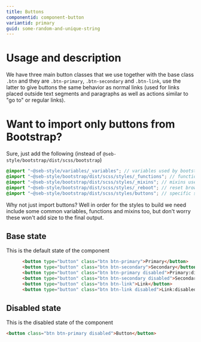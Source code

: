 ```yaml
---
title: Buttons
componentid: component-button
variantid: primary
guid: some-random-and-unique-string
---
```

# Usage and description
We have three main button classes that we use together with the base class `.btn` and they are `.btn-primary`, `.btn-secondary` and `.btn-link`, use the latter to give buttons the same behavior as normal links (used for links placed outside text segments and paragraphs as well as actions similar to "go to" or regular links).

# Want to import only buttons from Bootstrap?
Sure, just add the following (instead of `@seb-style/bootstrap/dist/scss/bootstrap`)
```scss
@import "~@seb-style/variables/_variables"; // variables used by bootstrap
@import "~@seb-style/bootstrap/dist/scss/styles/_functions"; // functions used by bootstrap
@import "~@seb-style/bootstrap/dist/scss/styles/_mixins"; // mixins used by bootstrap
@import "~@seb-style/bootstrap/dist/scss/styles/_reboot"; // reset browser specific styles (based on normalize.css)
@import "~@seb-style/bootstrap/dist/scss/styles/buttons"; // specific styles for buttons
```

Why not just import buttons? Well in order for the styles to build we need include some common variables, functions and mixins too, but don't worry these won't add size to the final output.

## Base state
This is the default state of the component
```html
      <button type="button" class="btn btn-primary">Primary</button>
      <button type="button" class="btn btn-secondary">Secondary</button>
      <button type="button" class="btn btn-primary disabled">Primary:disabled</button>
      <button type="button" class="btn btn-secondary disabled">Secondary:disabled</button>
      <button type="button" class="btn btn-link">Link</button>
      <button type="button" class="btn btn-link disabled">Link:disabled</button>
```

## Disabled state
This is the disabled state of the component
```html
<button class="btn btn-primary disabled">Button</button>
```